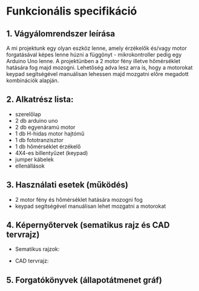 ﻿# Funkcionális specifikáció
## 1. Vágyálomrendszer leírása
A mi projektunk egy olyan eszköz lenne, amely érzékelők és/vagy motor forgatásával képes lenne húzni a függönyt - mikrokontroller pedig egy Arduino Uno lenne. A projektünben a 2 motor fény illetve hőmérséklet hatására fog majd mozogni. Lehetőség adva lesz arra is, hogy a motorokat keypad segítségével manuálisan lehessen majd mozgatni előre megadott kombinációk alapján. 

## 2. Alkatrész lista:
- szerelőlap
- 2 db arduino uno
- 2 db egyenáramú motor
- 1 db H-hidas motor hajtómű
- 1 db fototranzisztor
- 1 db hőmérséklet érzékelő
- 4X4-es billentyűzet (keypad)
- jumper kábelek
- ellenállások

## 3. Használati esetek (működés)
- 2 motor fény és hőmérséklet hatására mozogni fog
- keypad segítségével manuálisan lehet mozgatni a motorokat

## 4. Képernyőtervek (sematikus rajz és CAD tervrajz)
- Sematikus rajzok:

- CAD tervrajz:

## 5. Forgatókönyvek (állapotátmenet gráf)


